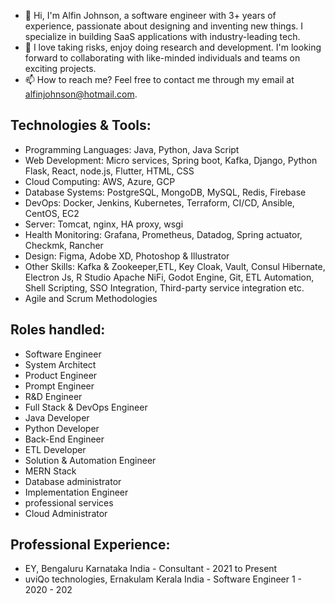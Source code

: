 - 👋 Hi, I'm Alfin Johnson, a software engineer with 3+ years of experience, passionate about designing and inventing new things. I specialize in building SaaS applications with industry-leading tech.
- 💞️ I love taking risks, enjoy doing research and development. I'm looking forward to collaborating with like-minded individuals and teams on exciting projects.
- 📫 How to reach me? Feel free to contact me through my email at alfinjohnson@hotmail.com.

## Technologies & Tools: 
- Programming Languages:  Java, Python, Java Script 
- Web Development: Micro services, Spring boot, Kafka, Django, Python Flask, React, node.js, Flutter, HTML, CSS 
- Cloud Computing: AWS, Azure, GCP 
- Database Systems: PostgreSQL, MongoDB, MySQL, Redis, Firebase 
- DevOps: Docker, Jenkins, Kubernetes, Terraform, CI/CD, Ansible, CentOS, EC2 
- Server: Tomcat, nginx, HA proxy, wsgi 
- Health Monitoring: Grafana, Prometheus, Datadog, Spring actuator, Checkmk, Rancher 
- Design: Figma, Adobe XD, Photoshop & Illustrator 
- Other Skills: Kafka & Zookeeper,ETL, Key Cloak, Vault, Consul Hibernate, Electron Js, R Studio Apache NiFi, Godot Engine, Git, ETL Automation, Shell Scripting, SSO Integration, Third-party service integration etc. 
- Agile and Scrum Methodologies
  
## Roles handled: 

- Software Engineer
- System Architect
- Product Engineer
- Prompt Engineer
- R&D Engineer
- Full Stack & DevOps Engineer
- Java Developer
- Python Developer
- Back-End Engineer
- ETL Developer
- Solution & Automation Engineer
- MERN Stack
- Database administrator
- Implementation Engineer
- professional services
- Cloud Administrator

## Professional Experience: 
- EY, Bengaluru Karnataka India - Consultant - 2021 to Present 
- uviQo technologies, Ernakulam Kerala India - Software Engineer 1 - 2020 - 202 

<!---
Alfinjohnson/Alfinjohnson is a ✨ special ✨ repository because its `README.md` (this file) appears on your GitHub profile.
You can click the Preview link to take a look at your changes.
--->
